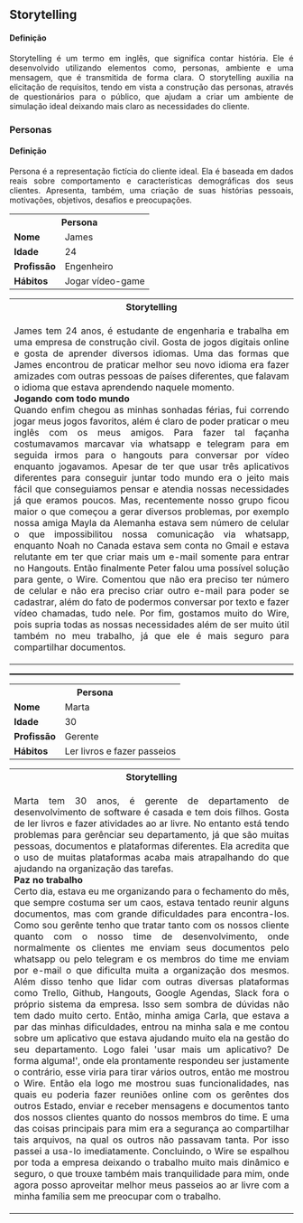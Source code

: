 <h2><b>Storytelling</b></h2>

<h4><b>Definição</b></h4>
<p align="justify">
Storytelling é um termo em inglês, que signifíca contar história. Ele é desenvolvido utilizando elementos como, personas, ambiente e uma mensagem, que é transmitida de forma clara. O storytelling auxilia na elicitação de requisitos, tendo em vista a construção das personas, através de questionários para o público, que ajudam a criar um ambiente de simulação ideal deixando mais claro as necessidades do cliente.
</p>

<h3><b>Personas</b></h3>
<h4><b>Definição</b></h4>
<p align="justify">
Persona é a representação fictícia do cliente ideal. Ela é baseada em
dados reais sobre comportamento e características demográficas dos seus clientes.
Apresenta, também, uma criação de suas histórias pessoais, motivações, objetivos,
desafios e preocupações.
</p>

<table style="width:100%">
  <tr>
    <th colspan="2"><b>Persona</b></th>
  </tr>
  <tr>
    <td><b>Nome</b></td>
    <td>James</td>
  </tr>
  <tr>
    <td><b>Idade</b></td>
    <td>24</td>
  </tr>
  <tr>
    <td><b>Profissão</b></td>
    <td>Engenheiro</td>
  </tr>
  <tr>
    <td><b>Hábitos</b></td>
    <td>Jogar vídeo-game</td>
  </tr>
</table>

<table>
  <tr>
    <th ><b>Storytelling</b></th>
  </tr>
  <tr>
    <td>
      <p align="justify">
        James tem 24 anos, é estudante de engenharia e trabalha em uma                                       empresa de construção  civil. Gosta de jogos  digitais online e 
gosta de aprender diversos idiomas. Uma das formas que James encontrou 
de praticar melhor seu novo idioma era fazer amizades com outras
pessoas de países diferentes, que falavam o idioma que estava aprendendo naquele momento.<br>
<b>Jogando com todo mundo</b><br>
Quando enfim chegou as minhas sonhadas férias, fui correndo jogar meus jogos favoritos, 
além é claro de poder praticar o meu inglês com os meus amigos. Para fazer tal façanha
costumavamos marcavar via whatsapp e telegram para em seguida irmos para o hangouts para conversar por 
vídeo enquanto jogavamos. Apesar de ter que usar três aplicativos diferentes para conseguir juntar
todo mundo era o jeito mais fácil que conseguiamos pensar e atendia nossas necessidades já que eramos poucos. Mas, recentemente nosso grupo ficou maior o que começou a gerar diversos problemas, por exemplo nossa amiga Mayla da Alemanha estava sem número de celular o que impossibilitou nossa comunicação via whatsapp, enquanto Noah no Canada estava sem conta no Gmail e estava relutante em ter que criar mais um e-mail somente para entrar no Hangouts. Então finalmente Peter falou uma possível solução para gente, o Wire. Comentou que não era preciso ter número de celular e não era preciso criar outro e-mail para poder se cadastrar, além do fato de podermos conversar por texto e fazer vídeo chamadas, tudo nele.
Por fim, gostamos muito do Wire, pois supria todas as nossas necessidades além de ser muito útil também no meu trabalho, já que ele é mais seguro para compartilhar documentos.
      </p>
    </td>    
  </tr>
</table>

<hr style="height:2px; border:none; color:#000; background-color:#000; margin-top: 0px; margin-bottom: 0px;"/>

<table style="width:100%">
  <tr>
    <th colspan="2"><b>Persona</b></th>
  </tr>
  <tr>
    <td><b>Nome</b></td>
    <td>Marta</td>
    </tr>
  <tr>
    <td><b>Idade</b></td>
    <td>30</td>
  </tr>
  <tr>
    <td><b>Profissão</b></td>
    <td>Gerente</td>
  </tr>
  <tr>
    <td><b>Hábitos</b></td>
    <td>Ler livros e fazer passeios</td>
  </tr>
</table>

<table>
  <tr>
    <th ><b>Storytelling</b></th>
  </tr>
  <tr>
    <td>
      <p align="justify">
        Marta tem 30 anos, é gerente de departamento de desenvolvimento de software é casada e tem dois filhos. Gosta de ler livros e fazer atividades ao ar livre. No entanto está tendo problemas para gerênciar seu departamento, já que são muitas pessoas, documentos e plataformas diferentes. Ela acredita que o uso de muitas plataformas acaba mais atrapalhando do que ajudando na organização das tarefas.<br>
        <b>Paz no trabalho</b><br>
Certo dia, estava eu me organizando para o fechamento do mês, que sempre costuma ser um caos, estava tentado reunir alguns documentos, mas com grande dificuldades para encontra-los. Como sou gerênte tenho que tratar tanto com os nossos cliente quanto com o nosso time de desenvolvimento, onde normalmente os clientes me enviam seus documentos pelo whatsapp ou pelo telegram e os membros do time me enviam por e-mail o que dificulta muita a organização dos mesmos. Além disso tenho que lidar com outras diversas plataformas como Trello, Github, Hangouts, Google Agendas, Slack fora o próprio sistema da empresa. Isso sem sombra de dúvidas não tem dado muito certo. Então, minha amiga Carla, que estava a par das minhas dificuldades, entrou na minha sala e me contou sobre um aplicativo que estava ajudando muito ela na gestão do seu departamento. Logo falei 'usar mais um aplicativo? De forma alguma!', onde ela prontamente respondeu ser justamente o contrário, esse viria para tirar vários outros, então me mostrou o Wire. Então ela logo me mostrou suas funcionalidades, nas quais eu poderia fazer reuniões online com os gerêntes dos outros Estado, enviar e receber mensagens e documentos tanto dos nossos clientes quanto do nossos membros do time. E uma das coisas principais para mim era a segurança ao compartilhar tais arquivos, na qual os outros não passavam tanta. Por isso passei a usa-lo imediatamente.
Concluindo, o Wire se espalhou por toda a empresa deixando o trabalho muito mais dinâmico e seguro, o que trouxe também mais tranquilidade para mim, onde agora posso aproveitar melhor meus passeios ao ar livre com a minha família sem me preocupar com o trabalho.
      </p>
    </td>    
  </tr>
</table>